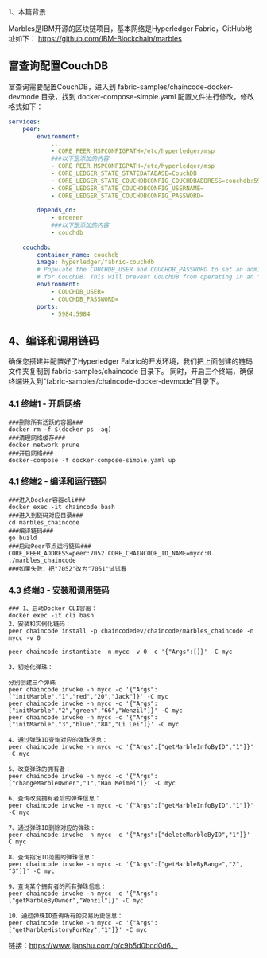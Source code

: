 1、本篇背景

Marbles是IBM开源的区块链项目，基本网络是Hyperledger Fabric，GitHub地址如下：
https://github.com/IBM-Blockchain/marbles


## 富查询配置CouchDB
富查询需要配置CouchDB，进入到 fabric-samples/chaincode-docker-devmode 目录，找到 docker-compose-simple.yaml 配置文件进行修改，修改格式如下：
```yaml
services:
    peer:
        environment:
            ...
            - CORE_PEER_MSPCONFIGPATH=/etc/hyperledger/msp
            ###以下是添加的内容
            - CORE_PEER_MSPCONFIGPATH=/etc/hyperledger/msp
            - CORE_LEDGER_STATE_STATEDATABASE=CouchDB
            - CORE_LEDGER_STATE_COUCHDBCONFIG_COUCHDBADDRESS=couchdb:5984 
            - CORE_LEDGER_STATE_COUCHDBCONFIG_USERNAME=
            - CORE_LEDGER_STATE_COUCHDBCONFIG_PASSWORD=
        
        depends_on:
            - orderer
            ###以下是添加的内容
            - couchdb
        
    couchdb:
        container_name: couchdb
        image: hyperledger/fabric-couchdb
        # Populate the COUCHDB_USER and COUCHDB_PASSWORD to set an admin user and password
        # for CouchDB. This will prevent CouchDB from operating in an "Admin Party" mode.
        environment:
            - COUCHDB_USER=
            - COUCHDB_PASSWORD=
        ports:
            - 5984:5984

```
## 4、编译和调用链码
确保您搭建并配置好了Hyperledger Fabric的开发环境，我们把上面创建的链码文件夹复制到 fabric-samples/chaincode 目录下。
同时，开启三个终端，确保终端进入到"fabric-samples/chaincode-docker-devmode"目录下。
### 4.1 终端1 - 开启网络 
```text
###删除所有活跃的容器###
docker rm -f $(docker ps -aq)
###清理网络缓存###
docker network prune
###开启网络###
docker-compose -f docker-compose-simple.yaml up
```


### 4.1 终端2 - 编译和运行链码
```text
###进入Docker容器cli###
docker exec -it chaincode bash
###进入到链码对应目录###
cd marbles_chaincode
###编译链码###
go build
###启动Peer节点运行链码###
CORE_PEER_ADDRESS=peer:7052 CORE_CHAINCODE_ID_NAME=mycc:0 ./marbles_chaincode
###如果失败，把"7052"改为"7051"试试看
```
### 4.3 终端3 - 安装和调用链码
```text
### 1、启动Docker CLI容器：
docker exec -it cli bash
2、安装和实例化链码：
peer chaincode install -p chaincodedev/chaincode/marbles_chaincode -n mycc -v 0

peer chaincode instantiate -n mycc -v 0 -c '{"Args":[]}' -C myc

3、初始化弹珠：

分别创建三个弹珠
peer chaincode invoke -n mycc -c '{"Args":["initMarble","1","red","20","Jack"]}' -C myc
peer chaincode invoke -n mycc -c '{"Args":["initMarble","2","green","66","Wenzil"]}' -C myc
peer chaincode invoke -n mycc -c '{"Args":["initMarble","3","blue","88","Li Lei"]}' -C myc

4、通过弹珠ID查询对应的弹珠信息：
peer chaincode invoke -n mycc -c '{"Args":["getMarbleInfoByID","1"]}' -C myc

5、改变弹珠的拥有者：
peer chaincode invoke -n mycc -c '{"Args":["changeMarbleOwner","1","Han Meimei"]}' -C myc

6、查询改变拥有者后的弹珠信息：
peer chaincode invoke -n mycc -c '{"Args":["getMarbleInfoByID","1"]}' -C myc

7、通过弹珠ID删除对应的弹珠：
peer chaincode invoke -n mycc -c '{"Args":["deleteMarbleByID","1"]}' -C myc

8、查询指定ID范围的弹珠信息：
peer chaincode invoke -n mycc -c '{"Args":["getMarbleByRange","2", "3"]}' -C myc

9、查询某个拥有者的所有弹珠信息：
peer chaincode invoke -n mycc -c '{"Args":["getMarbleByOwner","Wenzil"]}' -C myc

10、通过弹珠ID查询所有的交易历史信息：
peer chaincode invoke -n mycc -c '{"Args":["getMarbleHistoryForKey","1"]}' -C myc

```

链接：https://www.jianshu.com/p/c9b5d0bcd0d6。